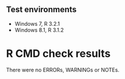 ## Test environments
- Windows 7, R 3.2.1
- Windows 8.1, R 3.1.2

# R CMD check results
There were no ERRORs, WARNINGs or NOTEs.

